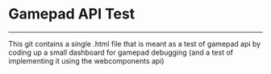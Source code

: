 # Gamepad API Test
---

This git contains a single .html file that is meant as a test of gamepad api by coding up a small dashboard for gamepad debugging (and a test of implementing it using the webcomponents api)
